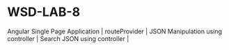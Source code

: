 # WSD-LAB-8
Angular Single Page Application | routeProvider | JSON Manipulation using controller | Search JSON using controller |
